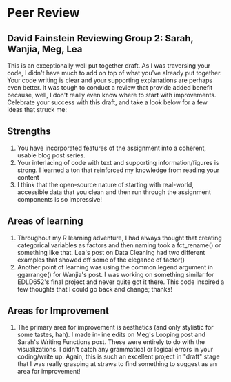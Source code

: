 # Peer Review
## David Fainstein Reviewing Group 2: Sarah, Wanjia, Meg, Lea

This is an exceptionally well put together draft. As I was traversing your code, I didn't have much to add on top of what you've already put together. Your code writing is clear and your supporting explanations are perhaps even better. It was tough to conduct a review that provide added benefit because, well, I don't really even know where to start with improvements. Celebrate your success with this draft, and take a look below for a few ideas that struck me:

## Strengths
1. You have incorporated features of the assignment into a coherent, usable blog post series. 
2. Your interlacing of code with text and supporting information/figures is strong. I learned a ton that reinforced my knowledge from reading your content
3. I think that the open-source nature of starting with real-world, accessible data that you clean and then run through the assignment components is so impressive!

## Areas of learning
1. Throughout my R learning adventure, I had always thought that creating categorical variables as factors and then naming took a fct_rename() or something like that. Lea's post on Data Cleaning had two different examples that showed off some of the elegance of factor()
2. Another point of learning was using the common.legend argument in ggarrange() for Wanjia's post. I was working on something similar for EDLD652's final project and never quite got it there. This code inspired a few thoughts that I could go back and change; thanks!

## Areas for Improvement
1. The primary area for improvement is aesthetics (and only stylistic for some tastes, hah). I made in-line edits on Meg's Looping post and Sarah's Writing Functions post. These were entirely to do with the visualizations. I didn't catch any grammatical or logical errors in your coding/write up. Again, this is such an excellent project in "draft" stage that I was really grasping at straws to find something to suggest as an area for improvement!
